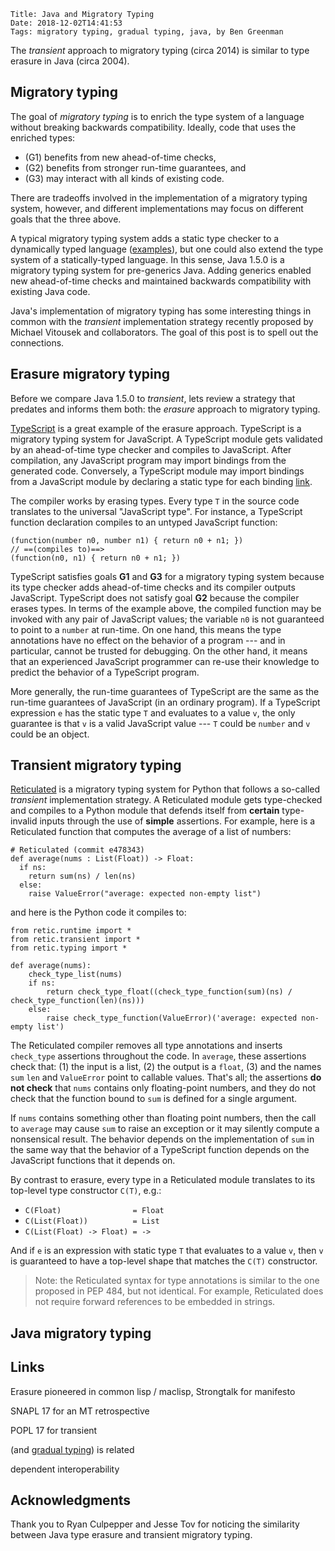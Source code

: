     Title: Java and Migratory Typing
    Date: 2018-12-02T14:41:53
    Tags: migratory typing, gradual typing, java, by Ben Greenman

The _transient_ approach to migratory typing (circa 2014)
 is similar to type erasure in Java (circa 2004).

<!-- more -->

## Migratory typing

The goal of _migratory typing_ is to enrich the type system of a language
 without breaking backwards compatibility.
Ideally, code that uses the enriched types:

- (G1) benefits from new ahead-of-time checks,
- (G2) benefits from stronger run-time guarantees, and
- (G3) may interact with all kinds of existing code.

There are tradeoffs involved in the implementation of a migratory typing
 system, however, and different implementations may focus on different goals
 that the three above.

A typical migratory typing system adds a static type checker to a dynamically
 typed language ([examples](/blog/2018/10/06/a-spectrum-of-type-soundness-and-performance/index.html)),
 but one could also extend the type system of a statically-typed language.
In this sense, Java 1.5.0 is a migratory typing system for pre-generics Java.
Adding generics enabled new ahead-of-time checks and maintained backwards
 compatibility with existing Java code.

Java's implementation of migratory typing has some interesting things in common
 with the _transient_ implementation strategy recently proposed by
 Michael Vitousek and collaborators.
The goal of this post is to spell out the connections.


## Erasure migratory typing

Before we compare Java 1.5.0 to _transient_, lets review a strategy that
 predates and informs them both: the _erasure_ approach to migratory typing.

[TypeScript](CITE) is a great example of the erasure approach.
TypeScript is a migratory typing system for JavaScript.
A TypeScript module gets validated by an ahead-of-time type checker and
 compiles to JavaScript.
After compilation, any JavaScript program may import bindings
 from the generated code.
Conversely, a TypeScript module may import bindings from a JavaScript module
 by declaring a static type for each binding [link](CITE).

The compiler works by erasing types.
Every type `T` in the source code translates to the universal "JavaScript type".
For instance, a TypeScript function declaration compiles to an untyped
 JavaScript function:

<!-- TODO use real TypeScript -->
```
(function(number n0, number n1) { return n0 + n1; })
// ==(compiles to)==>
(function(n0, n1) { return n0 + n1; })
```

TypeScript satisfies goals **G1** and **G3** for a migratory typing system
 because its type checker adds ahead-of-time checks and its
 compiler outputs JavaScript.
TypeScript does not satisfy goal **G2** because the compiler erases types.
In terms of the example above, the compiled function may be invoked with any
 pair of JavaScript values; the variable `n0` is not guaranteed to point
 to a `number` at run-time.
On one hand, this means the type annotations have no effect on the behavior
 of a program --- and in particular, cannot be trusted for debugging.
On the other hand, it means that an experienced JavaScript programmer can
 re-use their knowledge to predict the behavior of a TypeScript program.

More generally, the run-time guarantees of TypeScript are the same
 as the run-time guarantees of JavaScript (in an ordinary program).
If a TypeScript expression `e` has the static type `T` and evaluates to
 a value `v`, the only guarantee is that `v` is a valid JavaScript value
 --- `T` could be `number` and `v` could be an object.


## Transient migratory typing

[Reticulated]() is a migratory typing system for Python that follows a
 so-called _transient_ implementation strategy.
A Reticulated module gets type-checked and compiles to a Python module that
 defends itself from **certain** type-invalid inputs through the use of
 **simple** assertions.
For example, here is a Reticulated function
 that computes the average of a list of numbers:

```
# Reticulated (commit e478343)
def average(nums : List(Float)) -> Float:
  if ns:
    return sum(ns) / len(ns)
  else:
    raise ValueError("average: expected non-empty list")
```

and here is the Python code it compiles to:

```
from retic.runtime import *
from retic.transient import *
from retic.typing import *

def average(nums):
    check_type_list(nums)
    if ns:
        return check_type_float((check_type_function(sum)(ns) / check_type_function(len)(ns)))
    else:
        raise check_type_function(ValueError)('average: expected non-empty list')
```

The Reticulated compiler removes all type annotations and inserts `check_type`
 assertions throughout the code.
In `average`, these assertions check that: (1) the input is a list,
 (2) the output is a `float`, (3) and the names `sum` `len` and
 `ValueError` point to callable values.
That's all; the assertions **do not check** that `nums` contains only floating-point
 numbers, and they do not check that the function bound to `sum` is defined
 for a single argument.

If `nums` contains something other than floating point numbers, then the
 call to `average` may cause `sum` to raise an exception or it may silently
 compute a nonsensical result.
The behavior depends on the implementation of `sum` in the same way that
 the behavior of a TypeScript function depends on the JavaScript functions
 that it depends on.

By contrast to erasure, every type in a Reticulated module translates to its
 top-level type constructor `C(T)`, e.g.:

- `C(Float)                = Float`
- `C(List(Float))          = List`
- `C(List(Float) -> Float) = ->`

And if `e` is an expression with static type `T` that evaluates to a value `v`,
 then `v` is guaranteed to have a top-level shape that matches the `C(T)`
 constructor.


<!-- TODO back this up -->
> Note: the Reticulated syntax for type annotations is similar to the one
> proposed in PEP 484, but not identical. For example, Reticulated does not
> require forward references to be embedded in strings.



## Java migratory typing



## Links

Erasure pioneered in common lisp / maclisp, Strongtalk for manifesto

SNAPL 17 for an MT retrospective

POPL 17 for transient <!-- TODO add Mike's dissertation when finished -->

(and [gradual typing](SNAPL15)) is related

dependent interoperability


## Acknowledgments

Thank you to Ryan Culpepper and Jesse Tov for noticing the similarity between
 Java type erasure and transient migratory typing.
